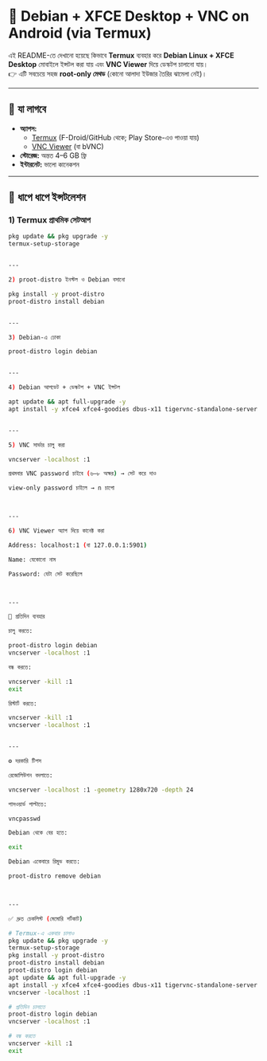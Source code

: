 # 🐧 Debian + XFCE Desktop + VNC on Android (via Termux)

এই README-তে দেখানো হয়েছে কিভাবে **Termux** ব্যবহার করে **Debian Linux + XFCE Desktop** মোবাইলে ইন্সটল করা যায় এবং **VNC Viewer** দিয়ে ডেস্কটপ চালানো যায়।  
👉 এটি সবচেয়ে সহজ **root-only মেথড** (কোনো আলাদা ইউজার তৈরির ঝামেলা নেই)।  

---

## 📌 যা লাগবে
- **অ্যাপস:**
  - [Termux](https://f-droid.org/en/packages/com.termux/) (F-Droid/GitHub থেকে; Play Store-এও পাওয়া যায়)
  - [VNC Viewer](https://play.google.com/store/apps/details?id=com.realvnc.viewer.android) (বা bVNC)
- **স্টোরেজ:** অন্তত 4–6 GB ফ্রি
- **ইন্টারনেট:** ভালো কানেকশন

---

## 🚀 ধাপে ধাপে ইন্সটলেশন

### 1) Termux প্রাথমিক সেটআপ
```bash
pkg update && pkg upgrade -y
termux-setup-storage


---

2) proot-distro ইনস্টল ও Debian বসানো

pkg install -y proot-distro
proot-distro install debian


---

3) Debian-এ ঢোকা

proot-distro login debian


---

4) Debian আপডেট + ডেস্কটপ + VNC ইন্সটল

apt update && apt full-upgrade -y
apt install -y xfce4 xfce4-goodies dbus-x11 tigervnc-standalone-server


---

5) VNC সার্ভার চালু করা

vncserver -localhost :1

প্রথমবার VNC password চাইবে (৬–৮ অক্ষর) → সেট করে দাও

view-only password চাইলে → n চাপো



---

6) VNC Viewer অ্যাপ দিয়ে কানেক্ট করা

Address: localhost:1 (বা 127.0.0.1:5901)

Name: যেকোনো নাম

Password: যেটা সেট করেছিলে



---

📖 প্রতিদিন ব্যবহার

চালু করতে:

proot-distro login debian
vncserver -localhost :1

বন্ধ করতে:

vncserver -kill :1
exit

রিস্টার্ট করতে:

vncserver -kill :1
vncserver -localhost :1


---

⚙️ দরকারি টিপস

রেজোলিউশন বদলাতে:

vncserver -localhost :1 -geometry 1280x720 -depth 24

পাসওয়ার্ড পাল্টাতে:

vncpasswd

Debian থেকে বের হতে:

exit

Debian একেবারে রিমুভ করতে:

proot-distro remove debian



---

✅ দ্রুত চেকলিস্ট (মেমোরি শর্টকাট)

# Termux-এ একবার চালাও
pkg update && pkg upgrade -y
termux-setup-storage
pkg install -y proot-distro
proot-distro install debian
proot-distro login debian
apt update && apt full-upgrade -y
apt install -y xfce4 xfce4-goodies dbus-x11 tigervnc-standalone-server
vncserver -localhost :1

# প্রতিদিন চালাতে
proot-distro login debian
vncserver -localhost :1

# বন্ধ করতে
vncserver -kill :1
exit
